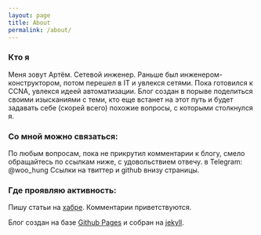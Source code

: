 ```yaml
---
layout: page
title: About
permalink: /about/
---
```

### Кто я
Меня зовут Артём. Сетевой инженер. 
Раньше был инженером-конструктором, потом перешел в IT и увлекся сетями.
Пока готовился к CCNA, увлекся идеей автоматизации. Блог создан в порыве поделиться своими изысканиями с теми, кто еще встанет на этот путь и будет задавать себе (скорей всего) похожие вопросы, с которыми столкнулся я.

### Со мной можно связаться:
По любым вопросам, пока не прикрутил комментарии к блогу, смело обращайтесь по ссылкам ниже, с удовольствием отвечу.
в Telegram: @woo_hung
Ссылки на твиттер и github внизу страницы.

### Где проявляю активность:
Пишу статьи на [хабре](https://habr.com/ru/users/woo_hung/). Комментарии приветствуются.



Блог создан на базе [Github Pages](https://pages.github.com) и собран на [jekyll](jekyll-organization).
